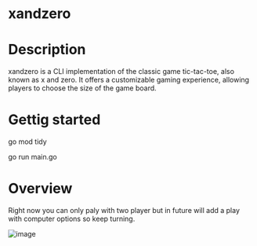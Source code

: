 # xandzero


# Description 

xandzero is a CLI implementation of the classic game tic-tac-toe, also known as x and zero. 
It offers a customizable gaming experience, allowing players to choose the size of the game board.

# Gettig started 

go mod tidy

go run main.go 


# Overview 

Right now you can only paly with two player but in future will add a play with computer options so keep turning. 

![image](https://github.com/Shimanshu83/xandzero/assets/63958615/719a3b44-44b6-460e-bf73-deef4c4e02bc)

